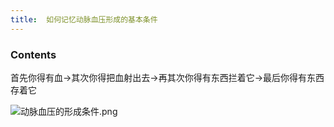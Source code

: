 ```yaml
---
title:  如何记忆动脉血压形成的基本条件
--- 
```


### Contents
首先你得有血→其次你得把血射出去→再其次你得有东西拦着它→最后你得有东西存着它 

![动脉血压的形成条件.png](/note-images/动脉血压的形成条件.png)

